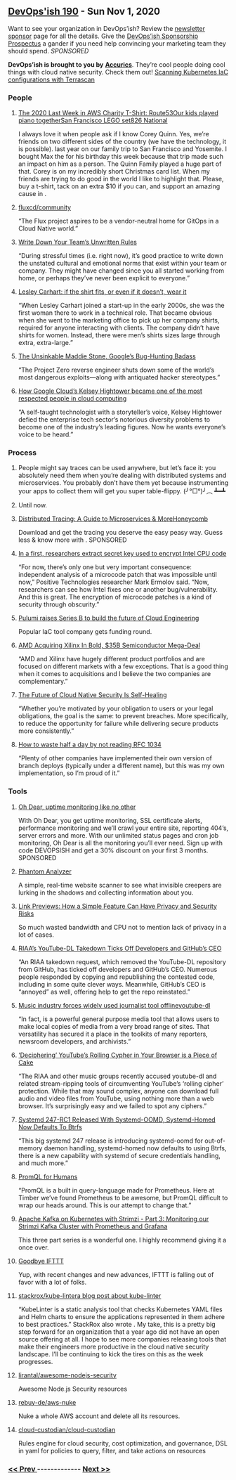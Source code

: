 ## [DevOps'ish 190](https://devopsish.com/190) - Sun Nov 1, 2020

Want to see your organization in DevOps’ish? Review the <a href="https://devopsish.com/sponsor/">newsletter sponsor</a> page for all the details. Give the <a href="https://devopsi.sh/prospectus?utm_source=newsletter&amp;utm_medium=devopsish&amp;utm_campaign=190">DevOps’ish Sponsorship Prospectus</a> a gander if you need help convincing your marketing team they should spend. <em>SPONSORED</em>

<strong>DevOps’ish is brought to you by</strong> <a href="https://www.accurics.com/"><strong>Accurics</strong></a>. They’re cool people doing cool things with cloud native security. Check them out! <a href="https://community.accurics.com/t/scanning-kubernetes-iac-configurations-with-terrascan/51">Scanning Kubernetes IaC configurations with Terrascan</a>

### People

1. [The 2020 Last Week in AWS Charity T-Shirt: Route53Our kids played piano togetherSan Francisco LEGO set826 National](https://www.customink.com/fundraising/route53?utm_source=newsletter&utm_medium=devopsish&utm_campaign=190)

    I always love it when people ask if I know Corey Quinn. Yes, we’re friends on two different sides of the country (we have the technology, it is possible).  last year on our family trip to San Francisco and Yosemite. I bought Max the  for his birthday this week because that trip made such an impact on him as a person. The Quinn Family played a huge part of that. Corey is on my incredibly short Christmas card list. When my friends are trying to do good in the world I like to highlight that. Please, buy a t-shirt, tack on an extra $10 if you can, and support an amazing cause in .
1. [fluxcd/community](https://github.com/fluxcd/community)

    “The Flux project aspires to be a vendor-neutral home for GitOps in a Cloud Native world.”
1. [Write Down Your Team’s Unwritten Rules](https://hbr.org/2020/10/write-down-your-teams-unwritten-rules)

    “During stressful times (i.e. right now), it’s good practice to write down the unstated cultural and emotional norms that exist within your team or company. They might have changed since you all started working from home, or perhaps they’ve never been explicit to everyone.”
1. [Lesley Carhart: if the shirt fits, or even if it doesn’t, wear it](https://www.scmagazine.com/women-in-it-security/power-players/lesley-carhart-if-the-shirt-fits-or-even-if-it-doesnt-wear-it/)

    “When Lesley Carhart joined a start-up in the early 2000s, she was the first woman there to work in a technical role. That became obvious when she went to the marketing office to pick up her company shirts, required for anyone interacting with clients. The company didn’t have shirts for women. Instead, there were men’s shirts sizes large through extra, extra-large.”
1. [The Unsinkable Maddie Stone, Google’s Bug-Hunting Badass](https://www.wired.com/story/maddie-stone-project-zero-reverse-engineering/)

    “The Project Zero reverse engineer shuts down some of the world’s most dangerous exploits—along with antiquated hacker stereotypes.”
1. [How Google Cloud’s Kelsey Hightower became one of the most respected people in cloud computing](https://www.protocol.com/kelsey-hightower-google-cloud)

    “A self-taught technologist with a storyteller’s voice, Kelsey Hightower defied the enterprise tech sector’s notorious diversity problems to become one of the industry’s leading figures. Now he wants everyone’s voice to be heard.”
### Process

1. []()

    People might say traces can be used anywhere, but let’s face it: you absolutely need them when you’re dealing with distributed systems and microservices. You probably don’t have them yet because instrumenting your apps to collect them will get you super table-flippy. (╯°□°)╯︵ ┻━┻
1. []()

    Until now.
1. [Distributed Tracing: A Guide to Microservices & MoreHoneycomb](https://info.honeycomb.io/distributed-tracing-with-honeycomb-lp-devopsish?&utm_source=devopsish&utm_medium=newsletter&utm_campaign=ad&utm_content=distributed-tracing-guide-for-microservices-and-more-honeycomb-lp-devopsish)

    Download  and get the tracing you deserve the easy peasy way. Guess less & know more with . SPONSORED
1. [In a first, researchers extract secret key used to encrypt Intel CPU code](https://arstechnica.com/gadgets/2020/10/in-a-first-researchers-extract-secret-key-used-to-encrypt-intel-cpu-code/)

    “For now, there’s only one but very important consequence: independent analysis of a microcode patch that was impossible until now,” Positive Technologies researcher Mark Ermolov said. “Now, researchers can see how Intel fixes one or another bug/vulnerability. And this is great. The encryption of microcode patches is a kind of security through obscurity.”
1. [Pulumi raises Series B to build the future of Cloud Engineering](https://www.pulumi.com/blog/series-b/)

    Popular IaC tool company gets funding round.
1. [AMD Acquiring Xilinx In Bold, $35B Semiconductor Mega-Deal](https://www.forbes.com/sites/patrickmoorhead/2020/10/27/amd-acquiring-xilinx-in-bold-35b-semiconductor-mega-deal/?sh=7d436b6e492a)

    “AMD and Xilinx have hugely different product portfolios and are focused on different markets with a few exceptions. That is a good thing when it comes to acquisitions and I believe the two companies are complementary.”
1. [The Future of Cloud Native Security Is Self-Healing](https://thenewstack.io/the-future-of-cloud-native-security-is-self-healing/)

    “Whether you’re motivated by your obligation to users or your legal obligations, the goal is the same: to prevent breaches. More specifically, to reduce the opportunity for failure while delivering secure products more consistently.”
1. [How to waste half a day by not reading RFC 1034](https://m.signalvnoise.com/how-to-waste-half-a-day-by-not-reading-rfc-1034/)

    “Plenty of other companies have implemented their own version of branch deploys (typically under a different name), but this was my own implementation, so I’m proud of it.”
### Tools

1. [Oh Dear, uptime monitoring like no other](https://ohdear.app/)

    With Oh Dear, you get uptime monitoring, SSL certificate alerts, performance monitoring and we’ll crawl your entire site, reporting 404’s, server errors and more. With our unlimited status pages and cron job monitoring, Oh Dear is all the monitoring you’ll ever need. Sign up with code DEVOPSISH and get a 30% discount on your first 3 months. SPONSORED
1. [Phantom Analyzer](https://usephantom.com/devopsish.com)

    A simple, real-time website scanner to see what invisible creepers are lurking in the shadows and collecting information about you.
1. [Link Previews: How a Simple Feature Can Have Privacy and Security Risks](https://www.mysk.blog/2020/10/25/link-previews/)

    So much wasted bandwidth and CPU not to mention lack of privacy in a lot of cases.
1. [RIAA’s YouTube-DL Takedown Ticks Off Developers and GitHub’s CEO](https://torrentfreak.com/riaas-youtube-dl-takedown-ticks-of-developers-and-githubs-ceo-201027/)

    “An RIAA takedown request, which removed the YouTube-DL repository from GitHub, has ticked off developers and GitHub’s CEO. Numerous people responded by copying and republishing the contested code, including in some quite clever ways. Meanwhile, GitHub’s CEO is “annoyed” as well, offering help to get the repo reinstated.”
1. [Music industry forces widely used journalist tool offlineyoutube-dl](https://freedom.press/news/riaa-github-youtube-dl-journalist-tool/)

    “In fact,  is a powerful general purpose media tool that allows users to make local copies of media from a very broad range of sites. That versatility has secured it a place in the toolkits of many reporters, newsroom developers, and archivists.”
1. [‘Deciphering’ YouTube’s Rolling Cypher in Your Browser is a Piece of Cake](https://torrentfreak.com/deciphering-youtubes-rolling-cypher-in-your-browser-is-a-piece-of-cake-201030/)

    “The RIAA and other music groups recently accused youtube-dl and related stream-ripping tools of circumventing YouTube’s ‘rolling cipher’ protection. While that may sound complex, anyone can download full audio and video files from YouTube, using nothing more than a web browser. It’s surprisingly easy and we failed to spot any ciphers.”
1. [Systemd 247-RC1 Released With Systemd-OOMD, Systemd-Homed Now Defaults To Btrfs](https://www.phoronix.com/scan.php?page=news_item&px=systemd-247-rc1)

    “This big systemd 247 release is introducing systemd-oomd for out-of-memory daemon handling, systemd-homed now defaults to using Btrfs, there is a new capability with systemd of secure credentials handling, and much more.”
1. [PromQL for Humans](https://timber.io/blog/promql-for-humans/)

    “PromQL is a built in query-language made for Prometheus. Here at Timber we’ve found Prometheus to be awesome, but PromQL difficult to wrap our heads around. This is our attempt to change that.”
1. [Apache Kafka on Kubernetes with Strimzi - Part 3: Monitoring our Strimzi Kafka Cluster with Prometheus and Grafana](https://snourian.com/kafka-kubernetes-strimzi-part-3-monitoring-strimzi-kafka-with-prometheus-grafana/#more-118)

    This three part series is a wonderful one. I highly recommend giving it a once over.
1. [Goodbye IFTTT](https://benjamincongdon.me/blog/2020/10/30/Goodbye-IFTTT/)

    Yup, with recent changes and new advances, IFTTT is falling out of favor with a lot of folks.
1. [stackrox/kube-lintera blog post about kube-linter](https://github.com/stackrox/kube-linter)

    “KubeLinter is a static analysis tool that checks Kubernetes YAML files and Helm charts to ensure the applications represented in them adhere to best practices.” StackRox also wrote . My take, this is a pretty big step forward for an organization that a year ago did not have an open source offering at all. I hope to see more companies releasing tools that make their engineers more productive in the cloud native security landscape. I’ll be continuing to kick the tires on this as the week progresses.
1. [lirantal/awesome-nodejs-security](https://github.com/lirantal/awesome-nodejs-security)

    Awesome Node.js Security resources
1. [rebuy-de/aws-nuke](https://github.com/rebuy-de/aws-nuke)

    Nuke a whole AWS account and delete all its resources.
1. [cloud-custodian/cloud-custodian](https://github.com/cloud-custodian/cloud-custodian)

    Rules engine for cloud security, cost optimization, and governance, DSL in yaml for policies to query, filter, and take actions on resources

### [ << Prev ](sreweekly-189.md) ------------- [ Next >> ](sreweekly-191.md)